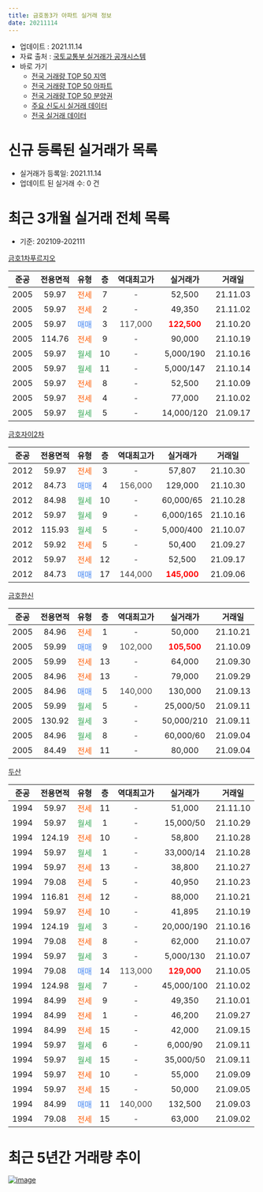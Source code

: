 ```yaml
---
title: 금호동3가 아파트 실거래 정보
date: 20211114
---
```


* 업데이트 : 2021.11.14
* 자료 출처 : [국토교통부 실거래가 공개시스템](http://rt.molit.go.kr)
* 바로 가기
    * [전국 거래량 TOP 50 지역](https://apt-info.github.io/apt-trade-info/tr)
    * [전국 거래량 TOP 50 아파트](https://apt-info.github.io/apt-trade-info/ta)
    * [전국 거래량 TOP 50 분양권](https://apt-info.github.io/apt-trade-info/tb)
    * [주요 신도시 실거래 데이터](https://apt-info.github.io/apt-trade-info/newtown)
    * [전국 실거래 데이터](https://apt-info.github.io/apt-trade-info/all)



<script async src="https://pagead2.googlesyndication.com/pagead/js/adsbygoogle.js"></script>
<!-- 기본광고 -->
<ins class="adsbygoogle"
     style="display:block"
     data-ad-client="ca-pub-1142216861245946"
     data-ad-slot="4805727019"
     data-ad-format="auto"
     data-full-width-responsive="true"></ins>
<script>
     (adsbygoogle = window.adsbygoogle || []).push({});
</script>


# 신규 등록된 실거래가 목록

* 실거래가 등록일: 2021.11.14
* 업데이트 된 실거래 수: 0 건




<script async src="https://pagead2.googlesyndication.com/pagead/js/adsbygoogle.js"></script>
<!-- 기본광고 -->
<ins class="adsbygoogle"
     style="display:block"
     data-ad-client="ca-pub-1142216861245946"
     data-ad-slot="4805727019"
     data-ad-format="auto"
     data-full-width-responsive="true"></ins>
<script>
     (adsbygoogle = window.adsbygoogle || []).push({});
</script>


# 최근 3개월 실거래 전체 목록
* 기준: 202109-202111


[금호1차푸르지오](https://search.naver.com/search.naver?query=%EA%B8%88%ED%98%B81%EC%B0%A8%ED%91%B8%EB%A5%B4%EC%A7%80%EC%98%A4)

|준공|전용면적|유형|층|역대최고가|실거래가|거래일|
|:---:|:---:|:---:|:---:|:---:|:---:|:---:|
|2005|59.97|<span style="color:#FF5A00">전세</span>|7|<span style="color:#444444">-</span>|52,500|21.11.03|
|2005|59.97|<span style="color:#FF5A00">전세</span>|2|<span style="color:#444444">-</span>|49,350|21.11.02|
|2005|59.97|<span style="color:#4285F3">매매</span>|3|<span style="color:#444444">117,000</span>|<b><span style="color:#FF0000">122,500</span></b>|21.10.20|
|2005|114.76|<span style="color:#FF5A00">전세</span>|9|<span style="color:#444444">-</span>|90,000|21.10.19|
|2005|59.97|<span style="color:#34A853">월세</span>|10|<span style="color:#444444">-</span>|5,000/190|21.10.16|
|2005|59.97|<span style="color:#34A853">월세</span>|11|<span style="color:#444444">-</span>|5,000/147|21.10.14|
|2005|59.97|<span style="color:#FF5A00">전세</span>|8|<span style="color:#444444">-</span>|52,500|21.10.09|
|2005|59.97|<span style="color:#FF5A00">전세</span>|4|<span style="color:#444444">-</span>|77,000|21.10.02|
|2005|59.97|<span style="color:#34A853">월세</span>|5|<span style="color:#444444">-</span>|14,000/120|21.09.17|

[금호자이2차](https://search.naver.com/search.naver?query=%EA%B8%88%ED%98%B8%EC%9E%90%EC%9D%B42%EC%B0%A8)

|준공|전용면적|유형|층|역대최고가|실거래가|거래일|
|:---:|:---:|:---:|:---:|:---:|:---:|:---:|
|2012|59.97|<span style="color:#FF5A00">전세</span>|3|<span style="color:#444444">-</span>|57,807|21.10.30|
|2012|84.73|<span style="color:#4285F3">매매</span>|4|<span style="color:#444444">156,000</span>|129,000|21.10.30|
|2012|84.98|<span style="color:#34A853">월세</span>|10|<span style="color:#444444">-</span>|60,000/65|21.10.28|
|2012|59.97|<span style="color:#34A853">월세</span>|9|<span style="color:#444444">-</span>|6,000/165|21.10.16|
|2012|115.93|<span style="color:#34A853">월세</span>|5|<span style="color:#444444">-</span>|5,000/400|21.10.07|
|2012|59.92|<span style="color:#FF5A00">전세</span>|5|<span style="color:#444444">-</span>|50,400|21.09.27|
|2012|59.97|<span style="color:#FF5A00">전세</span>|12|<span style="color:#444444">-</span>|52,500|21.09.17|
|2012|84.73|<span style="color:#4285F3">매매</span>|17|<span style="color:#444444">144,000</span>|<b><span style="color:#FF0000">145,000</span></b>|21.09.06|

[금호한신](https://search.naver.com/search.naver?query=%EA%B8%88%ED%98%B8%ED%95%9C%EC%8B%A0)

|준공|전용면적|유형|층|역대최고가|실거래가|거래일|
|:---:|:---:|:---:|:---:|:---:|:---:|:---:|
|2005|84.96|<span style="color:#FF5A00">전세</span>|1|<span style="color:#444444">-</span>|50,000|21.10.21|
|2005|59.99|<span style="color:#4285F3">매매</span>|9|<span style="color:#444444">102,000</span>|<b><span style="color:#FF0000">105,500</span></b>|21.10.09|
|2005|59.99|<span style="color:#FF5A00">전세</span>|13|<span style="color:#444444">-</span>|64,000|21.09.30|
|2005|84.96|<span style="color:#FF5A00">전세</span>|13|<span style="color:#444444">-</span>|79,000|21.09.29|
|2005|84.96|<span style="color:#4285F3">매매</span>|5|<span style="color:#444444">140,000</span>|130,000|21.09.13|
|2005|59.99|<span style="color:#34A853">월세</span>|5|<span style="color:#444444">-</span>|25,000/50|21.09.11|
|2005|130.92|<span style="color:#34A853">월세</span>|3|<span style="color:#444444">-</span>|50,000/210|21.09.11|
|2005|84.96|<span style="color:#34A853">월세</span>|8|<span style="color:#444444">-</span>|60,000/60|21.09.04|
|2005|84.49|<span style="color:#FF5A00">전세</span>|11|<span style="color:#444444">-</span>|80,000|21.09.04|

[두산](https://search.naver.com/search.naver?query=%EB%91%90%EC%82%B0)

|준공|전용면적|유형|층|역대최고가|실거래가|거래일|
|:---:|:---:|:---:|:---:|:---:|:---:|:---:|
|1994|59.97|<span style="color:#FF5A00">전세</span>|11|<span style="color:#444444">-</span>|51,000|21.11.10|
|1994|59.97|<span style="color:#34A853">월세</span>|1|<span style="color:#444444">-</span>|15,000/50|21.10.29|
|1994|124.19|<span style="color:#FF5A00">전세</span>|10|<span style="color:#444444">-</span>|58,800|21.10.28|
|1994|59.97|<span style="color:#34A853">월세</span>|1|<span style="color:#444444">-</span>|33,000/14|21.10.28|
|1994|59.97|<span style="color:#FF5A00">전세</span>|13|<span style="color:#444444">-</span>|38,800|21.10.27|
|1994|79.08|<span style="color:#FF5A00">전세</span>|5|<span style="color:#444444">-</span>|40,950|21.10.23|
|1994|116.81|<span style="color:#FF5A00">전세</span>|12|<span style="color:#444444">-</span>|88,000|21.10.21|
|1994|59.97|<span style="color:#FF5A00">전세</span>|10|<span style="color:#444444">-</span>|41,895|21.10.19|
|1994|124.19|<span style="color:#34A853">월세</span>|3|<span style="color:#444444">-</span>|20,000/190|21.10.16|
|1994|79.08|<span style="color:#FF5A00">전세</span>|8|<span style="color:#444444">-</span>|62,000|21.10.07|
|1994|59.97|<span style="color:#34A853">월세</span>|3|<span style="color:#444444">-</span>|5,000/130|21.10.07|
|1994|79.08|<span style="color:#4285F3">매매</span>|14|<span style="color:#444444">113,000</span>|<b><span style="color:#FF0000">129,000</span></b>|21.10.05|
|1994|124.98|<span style="color:#34A853">월세</span>|7|<span style="color:#444444">-</span>|45,000/100|21.10.02|
|1994|84.99|<span style="color:#FF5A00">전세</span>|9|<span style="color:#444444">-</span>|49,350|21.10.01|
|1994|84.99|<span style="color:#FF5A00">전세</span>|1|<span style="color:#444444">-</span>|46,200|21.09.27|
|1994|84.99|<span style="color:#FF5A00">전세</span>|15|<span style="color:#444444">-</span>|42,000|21.09.15|
|1994|59.97|<span style="color:#34A853">월세</span>|6|<span style="color:#444444">-</span>|6,000/90|21.09.11|
|1994|59.97|<span style="color:#34A853">월세</span>|15|<span style="color:#444444">-</span>|35,000/50|21.09.11|
|1994|59.97|<span style="color:#FF5A00">전세</span>|10|<span style="color:#444444">-</span>|55,000|21.09.09|
|1994|59.97|<span style="color:#FF5A00">전세</span>|15|<span style="color:#444444">-</span>|50,000|21.09.05|
|1994|84.99|<span style="color:#4285F3">매매</span>|11|<span style="color:#444444">140,000</span>|132,500|21.09.03|
|1994|79.08|<span style="color:#FF5A00">전세</span>|15|<span style="color:#444444">-</span>|63,000|21.09.02|



<script async src="https://pagead2.googlesyndication.com/pagead/js/adsbygoogle.js"></script>
<!-- 기본광고 -->
<ins class="adsbygoogle"
     style="display:block"
     data-ad-client="ca-pub-1142216861245946"
     data-ad-slot="4805727019"
     data-ad-format="auto"
     data-full-width-responsive="true"></ins>
<script>
     (adsbygoogle = window.adsbygoogle || []).push({});
</script>


# 최근 5년간 거래량 추이


<div style="width:100%;">
    <canvas id="deal_progress" height="200"></canvas>
</div>

<script>
new Chart(document.getElementById("deal_progress"), {
    type: 'line',
    data: {
        labels: ['16.01','16.02','16.03','16.04','16.05','16.06','16.07','16.08','16.09','16.10','16.11','16.12','17.01','17.02','17.03','17.04','17.05','17.06','17.07','17.08','17.09','17.10','17.11','17.12','18.01','18.02','18.03','18.04','18.05','18.06','18.07','18.08','18.09','18.10','18.11','18.12','19.01','19.02','19.03','19.04','19.05','19.06','19.07','19.08','19.09','19.10','19.11','19.12','20.01','20.02','20.03','20.04','20.05','20.06','20.07','20.08','20.09','20.10','20.11','20.12','21.01','21.02','21.03','21.04','21.05','21.06','21.07','21.08','21.09','21.10','21.11'],
        datasets: [{
            label: '매매/분양권',
            data: [6,8,12,19,14,26,16,21,26,15,9,6,10,18,23,17,22,35,26,9,13,6,17,17,30,20,9,4,1,0,7,24,5,3,3,3,1,0,1,2,8,4,16,8,19,28,26,12,16,20,10,5,12,24,14,6,4,6,6,20,12,7,7,5,5,2,5,8,3,4,0],
            borderColor: "rgba(66, 133, 243, 1)",
            backgroundColor: "rgba(66, 133, 243, 0.05)",
            borderWidth: 1,
            pointRadius: 0,
            fill: false,
            lineTension: 0
        },{
            label: '전/월세',
            data: [25,26,26,21,17,26,23,42,30,35,22,21,16,28,21,27,21,33,24,18,14,16,20,22,26,10,30,16,24,23,30,29,29,34,28,20,17,13,25,17,17,16,21,16,25,24,23,19,27,38,19,19,25,29,36,28,14,22,24,21,13,15,18,14,21,27,24,21,16,22,3],
            borderColor: "rgba(255, 90, 0, 1)",
            backgroundColor: "rgba(255, 90, 0, 0.05)",
            borderWidth: 1,
            pointRadius: 0,
            fill: false,
            lineTension: 0
        },{
            label: '합계',
            data: [31,34,38,40,31,52,39,63,56,50,31,27,26,46,44,44,43,68,50,27,27,22,37,39,56,30,39,20,25,23,37,53,34,37,31,23,18,13,26,19,25,20,37,24,44,52,49,31,43,58,29,24,37,53,50,34,18,28,30,41,25,22,25,19,26,29,29,29,19,26,3],
            borderColor: "rgba(0, 0, 0, 1)",
            backgroundColor: "rgba(0, 0, 0, 0.03)",
            borderWidth: 0.1,
            pointRadius: 0,
            fill: true,
            lineTension: 0
        }
        ]
    },
    options: {
        responsive: true,
        title: {
            display: false
        },
        tooltips: {
            mode: 'index',
            intersect: false
        },
        hover: {
            mode: 'nearest',
            intersect: true
        },
        scales: {
            xAxes: [{
                display: true,
                scaleLabel: {
                    display: true,
                    labelString: '년/월'
                }
            }],
            yAxes: [{
                display: true,
                ticks: {
                    suggestedMin: 0,
                },
                scaleLabel: {
                    display: true,
                    labelString: '실거래 수'
                }
            }]
        }
    }
});

</script>


[![image](https://apt-info.github.io/images/2020-01-03-apt-trade-info/1024x500.png)](https://play.google.com/store/apps/details?id=com.aptinfo.apttradeinfo)

